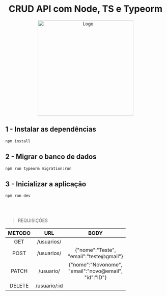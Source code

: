  <h1 align="center">CRUD API com Node, TS e Typeorm</h1>
   <p align="center">
    	<img src="https://i.imgur.com/FqzjhL1.png" alt="Logo" height="300">
  </p>
  


## 1 - Instalar as dependências

`npm install`

## 2 - Migrar o banco de dados

`npm run typeorm migration:run`

## 3 - Inicializar a aplicação

`npm run dev`


<br><br>

> REQUISIÇÕES

| METODO | URL | BODY |
| :-: | :-: | :-: |
| GET | /usuarios/ |  |
| POST | /usuarios/ | {"nome":"Teste",<br>"email":"teste@gmail"} |
| PATCH | /usuario/ | {"nome":"Novonome",<br>"email":"novo@email",<br>"id":"ID"} |
| DELETE | /usuario/:id |  |
